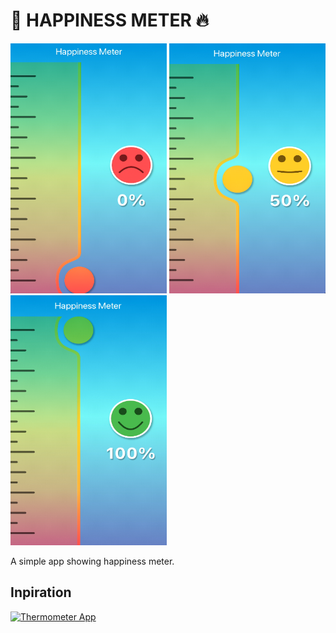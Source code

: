 # :rocket: HAPPINESS METER :fire:
<img src="screenshots/image1.png" style="width:250px;height:400px;">
<img src="screenshots/image2.png" style="width:250px;height:400px;">
<img src="screenshots/image3.png" style="width:250px;height:400px;">

A simple app showing happiness meter.

## Inpiration

[![Thermometer App](https://markdown-videos-api.jorgenkh.no/url?url=https%3A%2F%2Fyoutu.be%2FlYMxO7VQYOw)](https://youtu.be/lYMxO7VQYOw)
